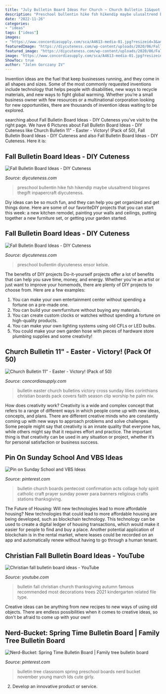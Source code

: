 ```yaml
---
title: "July Bulletin Board Ideas For Church ~ Church Bulletin 11&quot;"
description: "Preschool bullentin hike fsh hikendip maybe ulusaltrend blogares thegift inpapercraft diycuteness"
date: "2022-11-26"
categories:
- "ideas"
tags: ["ideas"]
images:
- "https://www.concordiasupply.com/sca/A4613-media-01.jpg?resizeid=3&amp;resizeh=600&amp;resizew=600"
featuredImage: "https://diycuteness.com/wp-content/uploads/2020/06/Fall-Bulletin-Board-Ideas-5.jpg"
featured_image: "https://diycuteness.com/wp-content/uploads/2020/06/Fall-Bulletin-Board-Ideas-5.jpg"
image: "https://www.concordiasupply.com/sca/A4613-media-01.jpg?resizeid=3&amp;resizeh=600&amp;resizew=600"
ShowToc: true
author: "Jalen Gorczany IV"
---
```



Invention ideas are the fuel that keep businesses running, and they come in all shapes and sizes. Some of the most commonly requested inventions include technology that helps people with disabilities, new ways to recycle materials, and new ways to fight global warming. Whether you’re a small business owner with few resources or a multinational corporation looking for new opportunities, there are thousands of invention ideas waiting to be explored.

	

		
searching about Fall Bulletin Board Ideas - DIY Cuteness you've visit to the right page. We have 6 Pictures about Fall Bulletin Board Ideas - DIY Cuteness like Church Bulletin 11&quot; - Easter - Victory! (Pack of 50), Fall Bulletin Board Ideas - DIY Cuteness and also Fall Bulletin Board Ideas - DIY Cuteness. Here it is:
		
    
## Fall Bulletin Board Ideas - DIY Cuteness

<img loading=lazy src="https://diycuteness.com/wp-content/uploads/2020/06/Fall-Bulletin-Board-Ideas-10.jpg" onerror="this.onerror=null;this.src='https://tse3.mm.bing.net/th?id=OIP.y1VZi-R8qqCWxhwUA3TcAAHaJ6&amp;pid=15.1';" alt="Fall Bulletin Board Ideas - DIY Cuteness">

_Source: diycuteness.com_

>preschool bullentin hike fsh hikendip maybe ulusaltrend blogares thegift inpapercraft diycuteness. 

	

Diy ideas can be so much fun, and they can help you get organized and get things done. Here are some of our favoriteDIY projects that you can start this week: a new kitchen remodel, painting your walls and ceilings, putting together a new furniture set, or getting your garden started.

    
## Fall Bulletin Board Ideas - DIY Cuteness

<img loading=lazy src="https://diycuteness.com/wp-content/uploads/2020/06/Fall-Bulletin-Board-Ideas-5.jpg" onerror="this.onerror=null;this.src='https://tse4.mm.bing.net/th?id=OIP.yD4UlUXpg6NOWLQ7KkAe7AAAAA&amp;pid=15.1';" alt="Fall Bulletin Board Ideas - DIY Cuteness">

_Source: diycuteness.com_

>preschool bullentin diycuteness ensor kelsie. 

	

The benefits of DIY projects
Do-it-yourself projects offer a lot of benefits that can help you save time, money, and energy. Whether you're an artist or just want to improve your homemods, there are plenty of DIY projects to choose from. Here are a few examples: 
1. You can make your own entertainment center without spending a fortune on a pre-made one. 
2. You can build your ownrfurniture without buying any materials. 
3. You can create custom clocks or watches without spending a fortune on high-quality products. 
4. You can make your own lighting systems using old CFLs or LED bulbs. 
5. You could make your own garden hose with pieces of hardware store plumbing supplies and some creativity!

    
## Church Bulletin 11&quot; - Easter - Victory! (Pack Of 50)

<img loading=lazy src="https://www.concordiasupply.com/sca/A4613-media-01.jpg?resizeid=3&amp;resizeh=600&amp;resizew=600" onerror="this.onerror=null;this.src='https://tse4.mm.bing.net/th?id=OIP.66DoYayma1xEiQtSRfPzPQAAAA&amp;pid=15.1';" alt="Church Bulletin 11&quot; - Easter - Victory! (Pack of 50)">

_Source: concordiasupply.com_

>bulletin easter church bulletins victory cross sunday lilies corinthians christian boards pack covers faith season clip worship he palm niv. 

	

How does creativity work?
Creativity is a wide and complex concept that refers to a range of different ways in which people come up with new ideas, concepts, and plans. There are different creative minds who are constantly coming up with new ways to approach problems and solve challenges. Some people might say that creativity is an innate quality that everyone has, while others might say that it requires effort and practice. The important thing is that creativity can be used in any situation or project, whether it’s for personal satisfaction or business success.

    
## Pin On Sunday School And VBS Ideas

<img loading=lazy src="https://i.pinimg.com/736x/0a/46/3e/0a463ee86c0e34d3420ad781a3737f60--religious-bulletin-boards-church-bulletin-boards.jpg" onerror="this.onerror=null;this.src='https://tse2.mm.bing.net/th?id=OIP.pdZWitAGfh0k75AN6B7XtgHaJ7&amp;pid=15.1';" alt="Pin on Sunday School and VBS Ideas">

_Source: pinterest.com_

>bulletin church boards pentecost confirmation acts collage holy spirit catholic craft prayer sunday power para banners religious crafts stations thanksgiving. 

	

The Future of Housing: Will new technologies lead to more affordable housing?
New technologies that could lead to more affordable housing are being developed, such as blockchain technology. This technology can be used to create a digital ledger of housing transactions, which would make it easier for people to find and buy a place. Another potential application of blockchain is in the rental market, where leases could be recorded on an app and automatically renew without having to go through a human tenant.

    
## Christian Fall Bulletin Board Ideas - YouTube

<img loading=lazy src="https://i.ytimg.com/vi/sdd1EEk_G6w/maxresdefault.jpg" onerror="this.onerror=null;this.src='https://tse2.mm.bing.net/th?id=OIP.0tYEGxBQ41S3pT_ojSMQwQHaEK&amp;pid=15.1';" alt="Christian fall bulletin board ideas - YouTube">

_Source: youtube.com_

>bulletin fall christian church thanksgiving autumn famous recommended most decorations trees 2021 kindergarten related file type. 

	

Creative ideas can be anything from new recipes to new ways of using old objects. There are endless possibilities when it comes to creative ideas, so don't be afraid to come up with your own!

    
## Nerd-Bucket: Spring Time Bulletin Board | Family Tree Bulletin Board

<img loading=lazy src="https://i.pinimg.com/736x/ab/2a/a6/ab2aa6f827af1b64550e0ed4c7ca9092--bulletin-board-tree-march-bulletin-board-ideas.jpg" onerror="this.onerror=null;this.src='https://tse3.mm.bing.net/th?id=OIP.4gW-3bEfFc1qxsi2R6kezQHaJ4&amp;pid=15.1';" alt="Nerd-Bucket: Spring Time Bulletin Board | Family tree bulletin board">

_Source: pinterest.com_

>bulletin tree classroom spring preschool boards nerd bucket november young march lds cute girly. 

	

2. Develop an innovative product or service.

